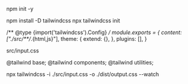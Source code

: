 npm init -y

npm install -D tailwindcss
npx tailwindcss init

/** @type {import('tailwindcss').Config} */
module.exports = {
  content: ["./src/**/*.{html,js}"],
  theme: {
    extend: {},
  },
  plugins: [],
}


src/input.css

@tailwind base;
@tailwind components;
@tailwind utilities;


npx tailwindcss -i ./src/input.css -o ./dist/output.css --watch